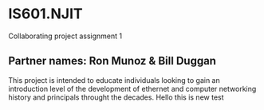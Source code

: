 # IS601.NJIT
Collaborating project assignment 1
## Partner names: Ron Munoz & Bill Duggan


This project is intended to educate individuals looking to gain an introduction level of the development of ethernet and computer networking history and principals throught the decades. Hello this is new test
